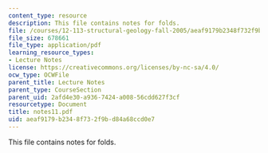 ```yaml
---
content_type: resource
description: This file contains notes for folds.
file: /courses/12-113-structural-geology-fall-2005/aeaf9179b2348f732f9bd84a68ccd0e7_notes11.pdf
file_size: 678661
file_type: application/pdf
learning_resource_types:
- Lecture Notes
license: https://creativecommons.org/licenses/by-nc-sa/4.0/
ocw_type: OCWFile
parent_title: Lecture Notes
parent_type: CourseSection
parent_uid: 2afd4e30-a936-7424-a008-56cdd627f3cf
resourcetype: Document
title: notes11.pdf
uid: aeaf9179-b234-8f73-2f9b-d84a68ccd0e7
---
```

This file contains notes for folds.